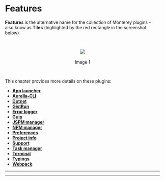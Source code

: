 # Features

**Features** is the alternative name for the collection of Monterey plugins - also know as **Tiles** (highlighted by the red rectangle in the screenshot below)

<br>
<p align=center>
  <img src="https://cloud.githubusercontent.com/assets/2712405/18097152/c5f2ac1c-6eaa-11e6-90ea-4f73653bf16c.png"></img>
 <br><br>
Image 1
</p>

<br>

This chapter provides more details on these plugins:

- **[App launcher](./features/app_launcher.html)**
- **[Aurelia-CLI](/features/aurelia-cli.html)**
- **[Dotnet](./features/dotnet)**
- **[GistRun](./features/gistrun.html)**
- **[Error logger](./features/error_logger.html)**
- **[Gulp](./features/gulp.html)**
- **[JSPM manager](./features/jspm_manager.html)**
- **[NPM manager](./features/npm_manager.html)**
- **[Preferences](./features/preferences.html)**
- **[Project info](./features/project_info.html)**
- **[Support](./features/support.html)**
- **[Task manager](./features/task_manager.html)**
- **[Terminal](./features/terminal.html)**
- **[Typings](./features/typings.html)**
- **[Webpack](./features/webpack.html)**


***
***